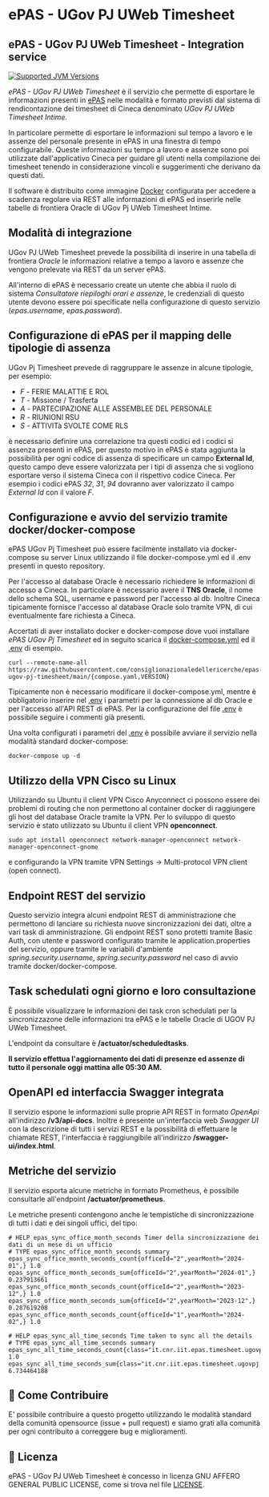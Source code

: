 # ePAS - UGov PJ UWeb  Timesheet
## ePAS - UGov PJ UWeb Timesheet - Integration service

[![Supported JVM Versions](https://img.shields.io/badge/JVM-17-brightgreen.svg?style=for-the-badge&logo=Java)](https://openjdk.java.net/install/)

*ePAS - UGov PJ UWeb Timesheet* è il servizio che permette di esportare le informazioni presenti in
[ePAS](https://epas.projects.iit.cnr.it) nelle modalità e formato previsti dal sistema di rendicontazione dei timesheet di Cineca denominato *UGov PJ UWeb Timesheet Intime*.

In particolare permette di esportare le informazioni sul tempo a lavoro e le assenze del personale
presente in ePAS in una finestra di tempo configurabile.
Queste informazioni su tempo a lavoro e assenze sono poi utilizzate dall'applicativo Cineca per
guidare gli utenti nella compilazione dei timesheet tenendo in considerazione vincoli e
suggerimenti che derivano da questi dati.

Il software è distribuito come immagine [Docker](https://docker.com) 
configurata per accedere a scadenza regolare via REST alle informazioni di ePAS ed inserirle
nelle tabelle di frontiera Oracle di UGov Pj UWeb Timesheet Intime.

## Modalità di integrazione

UGov PJ UWeb Timesheet prevede la possibilità di inserire in una tabella di frontiera *Oracle* le
informazioni relative a tempo a lavoro e assenze che vengono prelevate via REST da un server ePAS.

All'interno di ePAS è necessario create un utente che abbia il ruolo di sistema
*Consultatore riepiloghi orari e assenze*, le credenziali di questo utente devono essere poi
specificate nella configurazione di questo servizio (*epas.username*, *epas.password*).


## Configurazione di ePAS per il mapping delle tipologie di assenza

UGov Pj Timesheet prevede di raggruppare le assenze in alcune tipologie, per esempio:

 - *F* - FERIE MALATTIE E ROL
 - *T* - Missione / Trasferta
 - *A* - PARTECIPAZIONE ALLE ASSEMBLEE DEL PERSONALE
 - *R* - RIUNIONI RSU
 - *S* - ATTIVITà SVOLTE COME RLS

è necessario definire una correlazione tra questi codici ed i codici si assenza presenti in ePAS,
per questo motivo in ePAS è stata aggiunta la possibilità per ogni codice di assenza di specificare
un campo **External Id**, questo campo deve essere valorizzata per i tipi di assenza che si vogliono
esportare verso il sistema Cineca con il rispettivo codice Cineca.
Per esempio i codici ePAS *32*, *31*, *94* dovranno aver valorizzato il campo *External Id* con il valore *F*.
 
## Configurazione e avvio del servizio tramite docker/docker-compose

ePAS UGov Pj Timesheet può essere facilmente installato via docker-compose su server Linux
utilizzando il file docker-compose.yml ed il .env presenti in questo repository.

Per l'accesso al database Oracle è necessario richiedere le informazioni di accesso a Cineca.
In particolare è necessario avere il **TNS Oracle**, il nome dello schema SQL, username 
e password per l'accesso al db. 
Inoltre Cineca tipicamente fornisce l'accesso al database Oracle solo tramite VPN, di cui
eventualmente fare richiesta a Cineca.

Accertati di aver installato docker e docker-compose dove vuoi installare *ePAS UGov Pj Timesheet*
ed in seguito scarica il [docker-compose.yml](docker-compose.yml) ed il [.env](.env) di esempio.

```
curl --remote-name-all https://raw.githubusercontent.com/consiglionazionaledellericerche/epas-ugov-pj-timesheet/main/{compose.yaml,VERSION}
```

Tipicamente non è necessario modificare il docker-compose.yml, mentre è obbligatorio
inserire nel [.env](.env) i parametri per la connessione al db Oracle e per l'accesso all'API REST
di ePAS. 
Per la configurazione del file [.env](.env) è possibile seguire i commenti già presenti.

Una volta configurati i parametri del [.env](.env) è possibile avviare il servizio nella modalità
standard docker-compose:

```
docker-compose up -d
```

## Utilizzo della VPN Cisco su Linux

Utilizzando su Ubuntu il client VPN Cisco Anyconnect ci possono essere dei problemi di routing
che non permettono al container docker di raggiungere gli host del database Oracle tramite la VPN.
Per lo sviluppo di questo servizio è stato utilizzato su Ubuntu il client VPN **openconnect**.

```
sudo apt install openconnect network-manager-openconnect network-manager-openconnect-gnome
```

e configurando la VPN tramite VPN Settings -> Multi-protocol VPN client (open connect).

## Endpoint REST del servizio

Questo servizio integra alcuni endpoint REST di amministrazione che permettono di lanciare su
richiesta nuove sincronizzazioni dei dati, oltre a vari task di amministrazione.
Gli endpoint REST sono protetti tramite Basic Auth, con utente e password configurato tramite
le application.properties del servizio, oppure tramite le variabili d'ambiente 
*spring.security.username*, *spring.security.password* nel caso di avvio tramite docker/docker-compose.

## Task schedulati ogni giorno e loro consultazione

È possibile visualizzare le informazioni dei task cron schedulati per la sincronizzazone
delle informazioni tra ePAS e le tabelle Oracle di UGOV PJ UWeb Timesheet.

L'endpoint da consultare è **/actuator/scheduledtasks**.

**Il servizio effettua l'aggiornamento dei dati di presenze ed assenze di tutto il personale oggi mattina alle 05:30 AM.**

## OpenAPI ed interfaccia Swagger integrata

Il servizio espone le informazioni sulle proprie API REST in formato *OpenApi* all'indirizzo **/v3/api-docs**.
Inoltre è presente un'interfaccia web *Swagger UI* con la descrizione di tutti i servizi REST e la possibilità di effettuare le chiamate REST, l'interfaccia è raggiungibile all'indirizzo **/swagger-ui/index.html**. 

## Metriche del servizio

Il servizio esporta alcune metriche in formato Prometheus, è possibile consultarle all'endpoint
**/actuator/prometheus**.

Le metriche presenti contengono anche le tempistiche di sincronizzazione di tutti i dati e dei 
singoli uffici, del tipo:

```
# HELP epas_sync_office_month_seconds Timer della sincronizzazione dei dati di un mese di un ufficio
# TYPE epas_sync_office_month_seconds summary
epas_sync_office_month_seconds_count{officeId="2",yearMonth="2024-01",} 1.0
epas_sync_office_month_seconds_sum{officeId="2",yearMonth="2024-01",} 0.237913661
epas_sync_office_month_seconds_count{officeId="2",yearMonth="2023-12",} 1.0
epas_sync_office_month_seconds_sum{officeId="2",yearMonth="2023-12",} 0.287619208
epas_sync_office_month_seconds_count{officeId="1",yearMonth="2024-02",} 1.0

# HELP epas_sync_all_time_seconds Time taken to sync all the details
# TYPE epas_sync_all_time_seconds summary
epas_sync_all_time_seconds_count{class="it.cnr.iit.epas.timesheet.ugovpj.service.SyncService",exception="none",method="syncAll",} 1.0
epas_sync_all_time_seconds_sum{class="it.cnr.iit.epas.timesheet.ugovpj.service.SyncService",exception="none",method="syncAll",} 6.734464188
```

## 👏 Come Contribuire 

E' possibile contribuire a questo progetto utilizzando le modalità standard della comunità opensource 
(issue + pull request) e siamo grati alla comunità per ogni contribuito a correggere bug e miglioramenti.

## 📄 Licenza

ePAS - UGov PJ UWeb  Timesheet è concesso in licenza GNU AFFERO GENERAL PUBLIC LICENSE, come si trova 
nel file [LICENSE][l].

[l]: https://github.com/consiglionazionaledellericerche/epas-ugov-pj-timesheet/blob/master/LICENSE